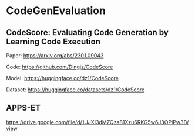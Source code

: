 # CodeGenEvaluation

## CodeScore: Evaluating Code Generation by Learning Code Execution
Paper: https://arxiv.org/abs/2301.09043

Code: https://github.com/Dingjz/CodeScore

Model: https://huggingface.co/dz1/CodeScore

Dataset: https://huggingface.co/datasets/dz1/CodeScore

## APPS-ET
https://drive.google.com/file/d/1UJXI3dMZQza81Xzu6RKG5w6J3OPIPw3B/view
